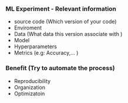 ### ML Experiment - Relevant information
- source code (Which version of your code)
- Enviroment
- Data (What data this version associate with )
- Model
- Hyperparameters
- Metrics (e.g: Accuracy,... )

### Benefit (Try to automate the process)
- Reproducibility
- Organization
- Optimizatoin

